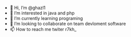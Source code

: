 - 👋 Hi, I’m @ghazl1
- 👀 I’m interested in java and php
- 🌱 I’m currently learning programing 
- 💞️ I’m looking to collaborate on team devloment software
- 📫 How to reach me twiter r7kh_

<!---
ghazl1/ghazl1 is a ✨ special ✨ repository because its `README.md` (this file) appears on your GitHub profile.
You can click the Preview link to take a look at your changes.
--->

